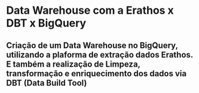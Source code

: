 # Data Warehouse com a Erathos x DBT x BigQuery

## Criação de um Data Warehouse no BigQuery, utilizando a plaforma de extração dados Erathos. E também a realização de Limpeza, transformação e enriquecimento dos dados via DBT (Data Build Tool)
